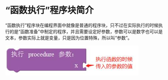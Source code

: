 # “函数执行”程序块简介

“函数执行”程序块在编程界面中就像是普通的程序块，只不过在实际执行的时候执行的是“函数准备”中制定的程序，并且需要设定好参数，参数可以是数字也可以是文本，参数实际上就是变量，只是因为位置特殊，所以叫“参数”。

![&#x56FE;2.10-4](../../../.gitbook/assets/image190.jpg)

